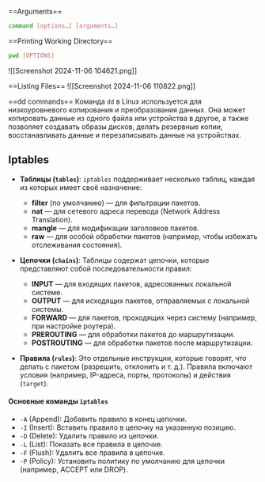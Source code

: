 ==Arguments==

```bash
command [options…] [arguments…]
```

==Printing Working Directory==

```bash
pwd [OPTIONS]
```
![[Screenshot 2024-11-06 104621.png]]

==Listing Files==
![[Screenshot 2024-11-06 110822.png]]

==dd commands==
Команда `dd` в Linux используется для низкоуровневого копирования и преобразования данных. Она может копировать данные из одного файла или устройства в другое, а также позволяет создавать образы дисков, делать резервные копии, восстанавливать данные и перезаписывать данные на устройствах.

## Iptables

-  **Таблицы (`tables`)**: `iptables` поддерживает несколько таблиц, каждая из которых имеет своё назначение:
    
    - **filter** (по умолчанию) — для фильтрации пакетов.
    - **nat** — для сетевого адреса перевода (Network Address Translation).
    - **mangle** — для модификации заголовков пакетов.
    - **raw** — для особой обработки пакетов (например, чтобы избежать отслеживания состояния).
- **Цепочки (`chains`)**: Таблицы содержат цепочки, которые представляют собой последовательности правил:
    
    - **INPUT** — для входящих пакетов, адресованных локальной системе.
    - **OUTPUT** — для исходящих пакетов, отправляемых с локальной системы.
    - **FORWARD** — для пакетов, проходящих через систему (например, при настройке роутера).
    - **PREROUTING** — для обработки пакетов до маршрутизации.
    - **POSTROUTING** — для обработки пакетов после маршрутизации.
- **Правила (`rules`)**: Это отдельные инструкции, которые говорят, что делать с пакетом (разрешить, отклонить и т. д.). Правила включают условия (например, IP-адреса, порты, протоколы) и действия (`target`).

#### Основные команды `iptables`

- `-A` (Append): Добавить правило в конец цепочки.
- `-I` (Insert): Вставить правило в цепочку на указанную позицию.
- `-D` (Delete): Удалить правило из цепочки.
- `-L` (List): Показать все правила в цепочке.
- `-F` (Flush): Удалить все правила в цепочке.
- `-P` (Policy): Установить политику по умолчанию для цепочки (например, ACCEPT или DROP).
